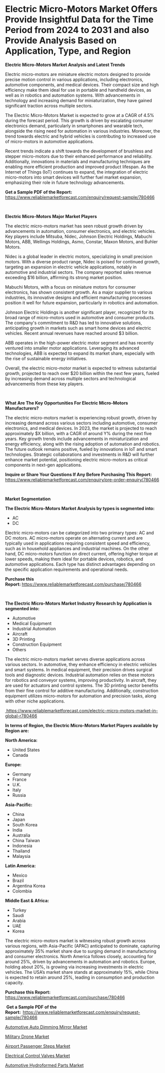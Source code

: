 <p><h1>Electric Micro-Motors Market Offers Provide Insightful Data for the Time Period from 2024 to 2031 and also Provide Analysis Based on Application, Type, and Region</h1></p><p><strong>Electric Micro-Motors Market Analysis and Latest Trends</strong></p>
<p><p>Electric micro-motors are miniature electric motors designed to provide precise motion control in various applications, including electronics, automotive components, and medical devices. Their compact size and high efficiency make them ideal for use in portable and handheld devices, as well as in robotics and automation systems. With advancements in technology and increasing demand for miniaturization, they have gained significant traction across multiple sectors.</p><p>The Electric Micro-Motors Market is expected to grow at a CAGR of 4.5% during the forecast period. This growth is driven by escalating consumer electronics demand, particularly in smartphones and wearable tech, alongside the rising need for automation in various industries. Moreover, the trend towards electric and hybrid vehicles is contributing to increased use of micro-motors in automotive applications.</p><p>Recent trends indicate a shift towards the development of brushless and stepper micro-motors due to their enhanced performance and reliability. Additionally, innovations in materials and manufacturing techniques are enabling more efficient production and improved product lifespan. As the Internet of Things (IoT) continues to expand, the integration of electric micro-motors into smart devices will further fuel market expansion, emphasizing their role in future technology advancements.</p></p>
<p><strong>Get a Sample PDF of the Report:&nbsp;</strong> <a href="https://www.reliablemarketforecast.com/enquiry/request-sample/780466?utm_campaign=1742&utm_medium=2&utm_source=Github&utm_content=ia&utm_term=15102024&utm_id=electric-micro-motors">https://www.reliablemarketforecast.com/enquiry/request-sample/780466</a></p>
<p>&nbsp;</p>
<p><strong>Electric Micro-Motors Major Market Players</strong></p>
<p><p>The electric micro-motors market has seen robust growth driven by advancements in automation, consumer electronics, and electric vehicles. Key players include Mitsuba, Nidec, Johnson Electric Holdings, Mabuchi Motors, ABB, Wellings Holdings, Asmo, Constar, Maxon Motors, and Buhler Motors. </p><p>Nidec is a global leader in electric motors, specializing in small precision motors. With a diverse product range, Nidec is poised for continued growth, targeting an expansion in electric vehicle applications, notably in automotive and industrial sectors. The company reported sales revenue exceeding $16 billion, affirming its strong market position.</p><p>Mabuchi Motors, with a focus on miniature motors for consumer electronics, has shown consistent growth. As a major supplier to various industries, its innovative designs and efficient manufacturing processes position it well for future expansion, particularly in robotics and automation.</p><p>Johnson Electric Holdings is another significant player, recognized for its broad range of micro-motors used in automotive and consumer products. The company's commitment to R&D has led to innovative solutions, anticipating growth in markets such as smart home devices and electric vehicles. Recent annual revenues have reached around $3 billion.</p><p>ABB operates in the high-power electric motor segment and has recently ventured into smaller motor applications. Leveraging its advanced technologies, ABB is expected to expand its market share, especially with the rise of sustainable energy initiatives.</p><p>Overall, the electric micro-motor market is expected to witness substantial growth, projected to reach over $20 billion within the next few years, fueled by increasing demand across multiple sectors and technological advancements from these key players.</p></p>
<p>&nbsp;</p>
<p><strong>What Are The Key Opportunities For Electric Micro-Motors Manufacturers?</strong></p>
<p><p>The electric micro-motors market is experiencing robust growth, driven by increasing demand across various sectors including automotive, consumer electronics, and medical devices. In 2023, the market is projected to reach approximately $X billion, with a CAGR of around Y% during the next five years. Key growth trends include advancements in miniaturization and energy efficiency, along with the rising adoption of automation and robotics. The future outlook remains positive, fueled by innovations in IoT and smart technologies. Strategic collaborations and investments in R&D will further enhance market potential, positioning electric micro-motors as critical components in next-gen applications.</p></p>
<p><strong>Inquire or Share Your Questions If Any Before Purchasing This Report:</strong> <a href="https://www.reliablemarketforecast.com/enquiry/pre-order-enquiry/780466?utm_campaign=1742&utm_medium=2&utm_source=Github&utm_content=ia&utm_term=15102024&utm_id=electric-micro-motors">https://www.reliablemarketforecast.com/enquiry/pre-order-enquiry/780466</a></p>
<p>&nbsp;</p>
<p><strong>Market Segmentation</strong></p>
<p><strong>The Electric Micro-Motors Market Analysis by types is segmented into:</strong></p>
<p><ul><li>AC</li><li>DC</li></ul></p>
<p><p>Electric micro-motors can be categorized into two primary types: AC and DC motors. AC micro-motors operate on alternating current and are typically used in applications requiring consistent speed and efficiency, such as in household appliances and industrial machines. On the other hand, DC micro-motors function on direct current, offering higher torque at lower speeds, making them ideal for portable devices, robotics, and automotive applications. Each type has distinct advantages depending on the specific application requirements and operational needs.</p></p>
<p><strong>Purchase this Report:&nbsp;</strong><a href="https://www.reliablemarketforecast.com/purchase/780466?utm_campaign=1742&utm_medium=2&utm_source=Github&utm_content=ia&utm_term=15102024&utm_id=electric-micro-motors">https://www.reliablemarketforecast.com/purchase/780466</a></p>
<p>&nbsp;</p>
<p><strong>The Electric Micro-Motors Market Industry Research by Application is segmented into:</strong></p>
<p><ul><li>Automotive</li><li>Medical Equipment</li><li>Industrial Automation</li><li>Aircraft</li><li>3D Printing</li><li>Construction Equipment</li><li>Others</li></ul></p>
<p><p>The electric micro-motors market serves diverse applications across various sectors. In automotive, they enhance efficiency in electric vehicles and smart systems. In medical equipment, their precision drives surgical tools and diagnostic devices. Industrial automation relies on these motors for robotics and conveyor systems, improving productivity. In aircraft, they are used for actuators and control systems. The 3D printing sector benefits from their fine control for additive manufacturing. Additionally, construction equipment utilizes micro-motors for automation and precision tasks, along with other niche applications.</p></p>
<p><a href="https://www.reliablemarketforecast.com/electric-micro-motors-market-in-global-r780466?utm_campaign=1742&utm_medium=2&utm_source=Github&utm_content=ia&utm_term=15102024&utm_id=electric-micro-motors">&nbsp;https://www.reliablemarketforecast.com/electric-micro-motors-market-in-global-r780466</a></p>
<p><strong>In terms of Region, the Electric Micro-Motors Market Players available by Region are:</strong></p>
<p>
    <p> <strong> North America: </strong>
        <ul>
            <li>United States</li>
            <li>Canada</li>
        </ul>
        </p> 
    <p> <strong> Europe: </strong>
        <ul>
            <li>Germany</li>
            <li>France</li>
            <li>U.K.</li>
            <li>Italy</li>
            <li>Russia</li>
        </ul>
        </p> 
    <p> <strong> Asia-Pacific: </strong>
        <ul>
            <li>China</li>
            <li>Japan</li>
            <li>South Korea</li>
            <li>India</li>
            <li>Australia</li>
            <li>China Taiwan</li>
            <li>Indonesia</li>
            <li>Thailand</li>
            <li>Malaysia</li>
        </ul>
        </p> 
    <p> <strong> Latin America: </strong>
        <ul>
            <li>Mexico</li>
            <li>Brazil</li>
            <li>Argentina Korea</li>
            <li>Colombia</li>
        </ul>
        </p> 
    <p> <strong> Middle East & Africa: </strong>
        <ul>
            <li>Turkey</li>
            <li>Saudi</li>
            <li>Arabia</li>
            <li>UAE</li>
            <li>Korea</li>
        </ul>
    </p>
    </p>
<p><p>The electric micro-motors market is witnessing robust growth across various regions, with Asia-Pacific (APAC) anticipated to dominate, capturing approximately 35% market share due to surging demand in manufacturing and consumer electronics. North America follows closely, accounting for around 25%, driven by advancements in automation and robotics. Europe, holding about 20%, is growing via increasing investments in electric vehicles. The USA’s market share stands at approximately 15%, while China is expected to retain around 25%, leading in consumption and production capacity.</p></p>
<p><strong>Purchase this Report: </strong><a href="https://www.reliablemarketforecast.com/purchase/780466?utm_campaign=1742&utm_medium=2&utm_source=Github&utm_content=ia&utm_term=15102024&utm_id=electric-micro-motors">https://www.reliablemarketforecast.com/purchase/780466</a></p>
<p>&nbsp;<strong>Get a Sample PDF of the Report:&nbsp;&nbsp;</strong><a href="https://www.reliablemarketforecast.com/enquiry/request-sample/780466?utm_campaign=1742&utm_medium=2&utm_source=Github&utm_content=ia&utm_term=15102024&utm_id=electric-micro-motors">https://www.reliablemarketforecast.com/enquiry/request-sample/780466</a></p>
<p><strong></strong></p>
<p><p><a href="https://www.linkedin.com/pulse/automotive-auto-dimming-mirror-market-industry-landscape-cjpbc?utm_campaign=1742&utm_medium=2&utm_source=Github&utm_content=ia&utm_term=15102024&utm_id=electric-micro-motors">Automotive Auto Dimming Mirror Market</a></p><p><a href="https://www.linkedin.com/pulse/military-drone-market-shifts-strategic-analysis-2024-2031-llplc?utm_campaign=1742&utm_medium=2&utm_source=Github&utm_content=ia&utm_term=15102024&utm_id=electric-micro-motors">Military Drone Market</a></p><p><a href="https://www.linkedin.com/pulse/airport-passenger-steps-market-overview-regional-outlook-s0jmc?utm_campaign=1742&utm_medium=2&utm_source=Github&utm_content=ia&utm_term=15102024&utm_id=electric-micro-motors">Airport Passenger Steps Market</a></p><p><a href="https://issuu.com/reportprime-2/docs/electrical-control-valves-market-si_8c087032091e74?utm_campaign=1742&utm_medium=2&utm_source=Github&utm_content=ia&utm_term=15102024&utm_id=electric-micro-motors">Electrical Control Valves Market</a></p><p><a href="https://www.linkedin.com/pulse/strategic-insights-global-automotive-hydroformed-parts-gvtwc?utm_campaign=1742&utm_medium=2&utm_source=Github&utm_content=ia&utm_term=15102024&utm_id=electric-micro-motors">Automotive Hydroformed Parts Market</a></p></p>